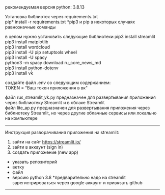 рекомендуемая версия python: 3.8.13  

Установка библиотек через requirements.txt  
pip* install -r requirements.txt
*pip3 и pip в некоторых случаях равнозначные команды

в целом нужно установить следующие библиотеки
pip3 install streamlit  
pip3 install matplotlib  
pip3 install wordcloud  
pip3 install -U pip setuptools wheel  
pip3 install -U spacy  
python3 -m spacy download ru_core_news_md  
pip3 install python-dotenv  
pip3 install vk  


создайте файл .env со следующим содержанием:  
TOKEN = "Ваш токен приложения в вк"  

файл rus_streamlit_vk.py предназначен для развертывания приложения через библиотеку Streamlit и в облаке Streamlit  
файл lite_ap.py предназначен для развертывания приложения через библиотеку Streamlit, но через другие облачные сервисы или локально на компьютере

-----------------------------------------
Инструкция разворачивания приложения на streamlit:
1. зайти на сайт https://streamlit.io/
2. зайти в аккаунт (sign in)
3. создать приложение (new app)
- указать репозиторий
- ветку
- файл
- версию python 3.8
*предварительно надо на streamlit зарегистрироваться через google аккаунт и привязать github
-----------------------------------------
